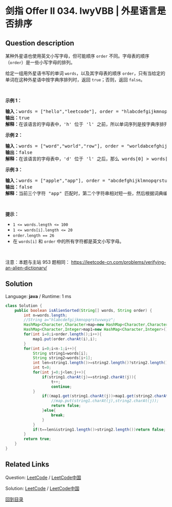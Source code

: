 ﻿# 剑指 Offer II 034. lwyVBB | 外星语言是否排序

## Question description

<!--If you want to use the English description, use <p>English description is not available for the problem. Please switch to Chinese.</p>
 instead-->
<p>某种外星语也使用英文小写字母，但可能顺序 <code>order</code> 不同。字母表的顺序（<code>order</code>）是一些小写字母的排列。</p>

<p>给定一组用外星语书写的单词 <code>words</code>，以及其字母表的顺序 <code>order</code>，只有当给定的单词在这种外星语中按字典序排列时，返回 <code>true</code>；否则，返回 <code>false</code>。</p>

<p>&nbsp;</p>

<p><strong>示例 1：</strong></p>

<pre>
<strong>输入：</strong>words = [&quot;hello&quot;,&quot;leetcode&quot;], order = &quot;hlabcdefgijkmnopqrstuvwxyz&quot;
<strong>输出：</strong>true
<strong>解释：</strong>在该语言的字母表中，&#39;h&#39; 位于 &#39;l&#39; 之前，所以单词序列是按字典序排列的。</pre>

<p><strong>示例 2：</strong></p>

<pre>
<strong>输入：</strong>words = [&quot;word&quot;,&quot;world&quot;,&quot;row&quot;], order = &quot;worldabcefghijkmnpqstuvxyz&quot;
<strong>输出：</strong>false
<strong>解释：</strong>在该语言的字母表中，&#39;d&#39; 位于 &#39;l&#39; 之后，那么 words[0] &gt; words[1]，因此单词序列不是按字典序排列的。</pre>

<p><strong>示例 3：</strong></p>

<pre>
<strong>输入：</strong>words = [&quot;apple&quot;,&quot;app&quot;], order = &quot;abcdefghijklmnopqrstuvwxyz&quot;
<strong>输出：</strong>false
<strong>解释：</strong>当前三个字符 &quot;app&quot; 匹配时，第二个字符串相对短一些，然后根据词典编纂规则 &quot;apple&quot; &gt; &quot;app&quot;，因为 &#39;l&#39; &gt; &#39;&empty;&#39;，其中 &#39;&empty;&#39; 是空白字符，定义为比任何其他字符都小（<a href="https://baike.baidu.com/item/%E5%AD%97%E5%85%B8%E5%BA%8F" target="_blank">更多信息</a>）。
</pre>

<p>&nbsp;</p>

<p><strong>提示：</strong></p>

<ul>
	<li><code>1 &lt;= words.length &lt;= 100</code></li>
	<li><code>1 &lt;= words[i].length &lt;= 20</code></li>
	<li><code>order.length == 26</code></li>
	<li>在&nbsp;<code>words[i]</code>&nbsp;和&nbsp;<code>order</code>&nbsp;中的所有字符都是英文小写字母。</li>
</ul>

<p>&nbsp;</p>

<p><meta charset="UTF-8" />注意：本题与主站 953&nbsp;题相同：&nbsp;<a href="https://leetcode-cn.com/problems/verifying-an-alien-dictionary/">https://leetcode-cn.com/problems/verifying-an-alien-dictionary/</a></p>




## Solution

Language: **java**  /  Runtime: 1 ms

```java
class Solution {
    public boolean isAlienSorted(String[] words, String order) {
        int n=words.length;
        //String a="hlabcdefgijkmnopqrstuvwxyz";
        HashMap<Character,Character>map=new HashMap<Character,Character>();
        HashMap<Character,Integer>map1=new HashMap<Character,Integer>();
        for(int i=0;i<order.length();i++){
            map1.put(order.charAt(i),i);
        }
        for(int i=0;i<n-1;i++){
            String string1=words[i];
            String string2=words[i+1];
            int len=string1.length()>=string2.length()?string2.length():string1.length();
            int t=0;
            for(int j=0;j<len;j++){
                if(string1.charAt(j)==string2.charAt(j)){
                    t++;
                    continue;
            }
                if((map1.get(string1.charAt(j))>map1.get(string2.charAt(j)))){
                    //map.put(string1.charAt(j),string2.charAt(j));
                    return false;
                }else{
                    break;
                }
            }
            if(t==len&&string1.length()>string2.length())return false;
        }  
        return true;
    }
}
```



## Related Links

Question: [LeetCode](https://leetcode.com/problems/lwyVBB/description/)  /  [LeetCode中国](https://leetcode-cn.com/problems/lwyVBB/description/)

Solution: [LeetCode](https://leetcode.com/articles/lwyVBB/)  /  [LeetCode中国](https://leetcode-cn.com/articles/lwyVBB/)

[回到目录](../README.md)